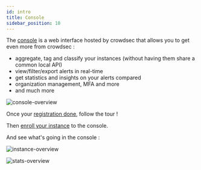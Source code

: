 ```yaml
---
id: intro
title: Console
sidebar_position: 10
---
```


The [console](https://app.crowdsec.net) is a web interface hosted by crowdsec that allows you to get even more from crowdsec :
 - aggregate, tag and classify your instances (without having them share a common local API)
 - view/filter/export alerts in real-time
 - get statistics and insights on your alerts compared
 - organization management, MFA and more
 - and much more

![console-overview](/img/console-overview.png)

Once your [registration done](https://app.crowdsec.net/signup), follow the tour !

Then [enroll your instance](/console/enrollment.mdx) to the console.

And see what's going in the console :

![instance-overview](/img/console-instance-overview.png)

![stats-overview](/img/console-stats-overview.png)
